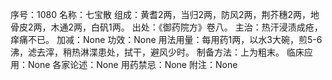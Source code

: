 序号：1080
名称：七宝散
组成：黄耆2两，当归2两，防风2两，荆芥穗2两，地骨皮2两，木通2两，白矾1两。
出处：《御药院方》卷八。
主治：热汗浸渍成疮，痒痛不已。
加减：None
功效：None
用法用量：每用药1两，以水3大碗，煎5-6沸，滤去滓，稍热淋渫患处，拭干，避风少时。
制备方法：上为粗末。
临床应用：None
各家论述：None
用药禁忌：None
附注：None
